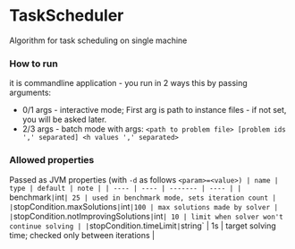 # TaskScheduler
Algorithm for task scheduling on single machine

### How to run
it is commandline application - you run in 2 ways this by passing arguments:
- 0/1 args - interactive mode; First arg is path to instance files - if not set, you will be asked later.
- 2/3 args - batch mode with args: `<path to problem file> [problem ids ',' separated] <h values ',' separated>`
     

### Allowed properties
Passed as JVM properties (with `-d` as follows `<param>=<value>)
| name | type | default | note |
| ---- | ---- | ------- | ---- |
| `benchmark` | `int` | 25 | used in benchmark mode, sets iteration count |
| `stopCondition.maxSolutions` | `int` |100 | max solutions made by solver |
| `stopCondition.notImprovingSolutions` | `int` | 10 | limit when solver won't continue solving |
| `stopCondition.timeLimit` | `string` | 1s | target solving time; checked only between iterations |
